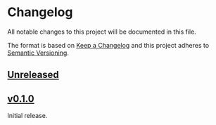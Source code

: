 # Changelog
All notable changes to this project will be documented in this file.

The format is based on [Keep a Changelog](http://keepachangelog.com/en/1.0.0/)
and this project adheres to [Semantic Versioning](http://semver.org/spec/v2.0.0.html).


## [Unreleased]
[Unreleased]: https://github.com/althonos/peptides.py/compare/v0.1.0...HEAD

## [v0.1.0]
[v0.1.0]: https://github.com/althonos/peptides.py/compare/48029f6...v0.1.0

Initial release.
